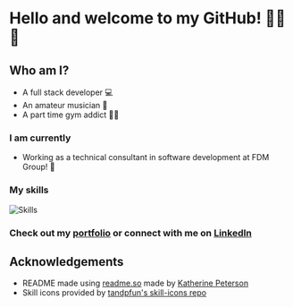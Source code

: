 # Hello and welcome to my GitHub! 🎉🥳🎉


## Who am I?
- A full stack developer 💻 
- An amateur musician 🎸  
- A part time gym addict 💪🏻

### I am currently
- Working as a technical consultant in software development at FDM Group! 💼

### My skills
![Skills](https://skillicons.dev/icons?i=html,css,sass,js,react,nodejs,express,java,mysql,docker,selenium,aws,linux,nginx)

### Check out my [portfolio](https://keithryanorourke.dev) or connect with me on [LinkedIn](https://linked.com/in/keith-ryan-orourke)

## Acknowledgements

 - README made using [readme.so](https://readme.so) made by [Katherine Peterson](https://katherinempeterson.com/)
 - Skill icons provided by [tandpfun's skill-icons repo](https://github.com/tandpfun/skill-icons#icons-list)
